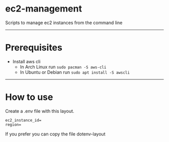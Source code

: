 # ec2-management
Scripts to manage ec2 instances from the command line

---
# Prerequisites
- Install aws cli
  - In Arch Linux run
  `sudo pacman -S aws-cli`
  - In Ubuntu or Debian run
  `sudo apt install -S awscli`

---
# How to use
Create a .env file with this layout.
```
ec2_instance_id=
region=
```
If you prefer you can copy the file dotenv-layout
